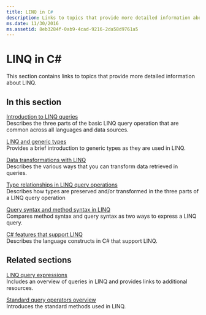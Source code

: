 ```yaml
---
title: LINQ in C#
description: Links to topics that provide more detailed information about LINQ in C#.
ms.date: 11/30/2016
ms.assetid: 8eb3284f-0ab9-4cad-9216-2da58d9761a5
---
```

# LINQ in C\#

This section contains links to topics that provide more detailed information about LINQ.

## In this section

[Introduction to LINQ queries](../programming-guide/concepts/linq/introduction-to-linq-queries.md)  
Describes the three parts of the basic LINQ query operation that are common across all languages and data sources.  

[LINQ and generic types](../programming-guide/concepts/linq/linq-and-generic-types.md)  
Provides a brief introduction to generic types as they are used in LINQ.

[Data transformations with LINQ](../programming-guide/concepts/linq/data-transformations-with-linq.md)  
Describes the various ways that you can transform data retrieved in queries.

[Type relationships in LINQ query operations](../programming-guide/concepts/linq/type-relationships-in-linq-query-operations.md)  
Describes how types are preserved and/or transformed in the three parts of a LINQ query operation

[Query syntax and method syntax in LINQ](../programming-guide/concepts/linq/query-syntax-and-method-syntax-in-linq.md)  
Compares method syntax and query syntax as two ways to express a LINQ query.

[C# features that support LINQ](../programming-guide/concepts/linq/features-that-support-linq.md)  
Describes the language constructs in C# that support LINQ.

## Related sections

[LINQ query expressions](../programming-guide/linq-query-expressions/index.md)  
Includes an overview of queries in LINQ and provides links to additional resources.

[Standard query operators overview](../programming-guide/concepts/linq/standard-query-operators-overview.md)  
Introduces the standard methods used in LINQ.